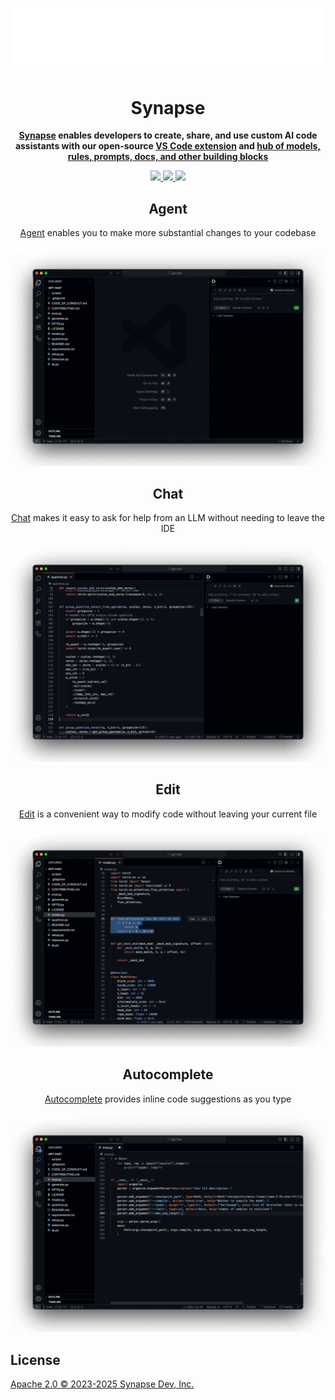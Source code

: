 <div align="center">

![Synapse logo](media/readme.gif)

</div>

<h1 align="center">Synapse</h1>

<div align="center">

**[Synapse](https://docs.synapse.vercel.app) enables developers to create, share, and use custom AI code assistants with our open-source [VS Code extension](https://marketplace.visualstudio.com/items?itemName=Synapse.synapse) and [hub of models, rules, prompts, docs, and other building blocks](https://hub.synapse.dev)**

</div>

<div align="center">

<a target="_blank" href="https://opensource.org/licenses/Apache-2.0" style="background:none">
    <img src="https://img.shields.io/badge/License-Apache_2.0-blue.svg" style="height: 22px;" />
</a>
<a target="_blank" href="https://docs.synapse.dev" style="background:none">
    <img src="https://img.shields.io/badge/docs-synapse.dev-blue.svg" style="height: 22px;" />
</a>
<a target="_blank" href="https://discord.gg/vapESyrFmJ" style="background:none">
    <img src="https://img.shields.io/badge/discord-join-synapse.svg?labelColor=191937&color=6F6FF7&logo=discord" style="height: 22px;" />
</a>

<p></p>

## Agent

[Agent](https://synapse.dev/docs/agent/how-to-use-it) enables you to make more substantial changes to your codebase

![agent](docs/images/agent.gif)

## Chat

[Chat](https://synapse.dev/docs/chat/how-to-use-it) makes it easy to ask for help from an LLM without needing to leave
the IDE

![chat](docs/images/chat.gif)

## Edit

[Edit](https://synapse.dev/docs/edit/how-to-use-it) is a convenient way to modify code without leaving your current
file

![edit](docs/images/edit.gif)

## Autocomplete

[Autocomplete](https://synapse.dev/docs/autocomplete/how-to-use-it) provides inline code suggestions as you type

![autocomplete](docs/images/autocomplete.gif)

</div>

## License

[Apache 2.0 © 2023-2025 Synapse Dev, Inc.](./LICENSE)
